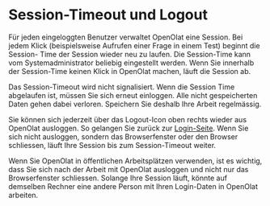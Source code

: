 # Session-Timeout und Logout

Für jeden eingeloggten Benutzer verwaltet OpenOlat eine Session. Bei jedem
Klick (beispielsweise Aufrufen einer Frage in einem Test) beginnt die Session-
Time der Session wieder neu zu laufen. Die Session-Time kann vom
Systemadministrator beliebig eingestellt werden. Wenn Sie innerhalb der
Session-Time keinen Klick in OpenOlat machen, läuft die Session ab.

Das Session-Timeout wird nicht signalisiert. Wenn die Session Time abgelaufen
ist, müssen Sie sich erneut einloggen. Alle nicht gespeicherten Daten gehen
dabei verloren. Speichern Sie deshalb Ihre Arbeit regelmässig.

Sie können sich jederzeit über das Logout-Icon oben rechts wieder aus OpenOlat
ausloggen. So gelangen Sie zurück zur [Login-Seite](../login_registration/Login_Page.de.md). Wenn Sie sich nicht ausloggen, sondern das Browserfenster oder den Browser
schliessen, läuft Ihre Session bis zum Session-Timeout weiter.

Wenn Sie OpenOlat in öffentlichen Arbeitsplätzen verwenden, ist es wichtig,
dass Sie sich nach der Arbeit mit OpenOlat ausloggen und nicht nur das
Browserfenster schliessen. Solange Ihre Session läuft, könnte auf demselben
Rechner eine andere Person mit Ihren Login-Daten in OpenOlat arbeiten.

